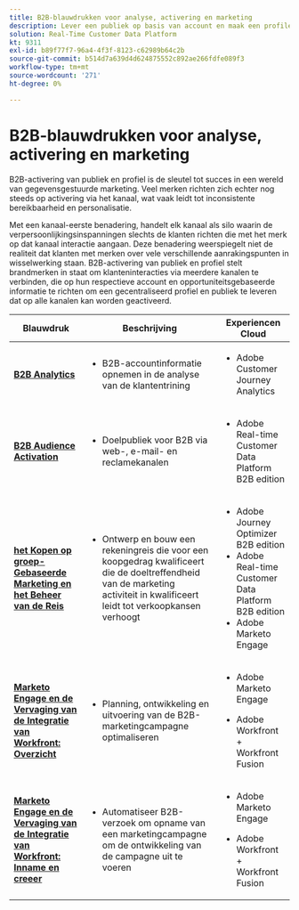 ```yaml
---
title: B2B-blauwdrukken voor analyse, activering en marketing
description: Lever een publiek op basis van account en maak een profilering van de belangrijkste ervaringen van klanten met Real-time Customer Data Platform.
solution: Real-Time Customer Data Platform
kt: 9311
exl-id: b89f77f7-96a4-4f3f-8123-c62989b64c2b
source-git-commit: b514d7a639d4d624875552c892ae266fdfe089f3
workflow-type: tm+mt
source-wordcount: '271'
ht-degree: 0%

---
```


# B2B-blauwdrukken voor analyse, activering en marketing

B2B-activering van publiek en profiel is de sleutel tot succes in een wereld van gegevensgestuurde marketing. Veel merken richten zich echter nog steeds op activering via het kanaal, wat vaak leidt tot inconsistente bereikbaarheid en personalisatie.

Met een kanaal-eerste benadering, handelt elk kanaal als silo waarin de verpersoonlijkingsinspanningen slechts de klanten richten die met het merk op dat kanaal interactie aangaan. Deze benadering weerspiegelt niet de realiteit dat klanten met merken over vele verschillende aanrakingspunten in wisselwerking staan. B2B-activering van publiek en profiel stelt brandmerken in staat om klanteninteracties via meerdere kanalen te verbinden, die op hun respectieve account en opportuniteitsgebaseerde informatie te richten om een gecentraliseerd profiel en publiek te leveren dat op alle kanalen kan worden geactiveerd.

| Blauwdruk | Beschrijving | Experiencen Cloud |
|---|---|---|
| **[B2B Analytics ](https://experienceleague.adobe.com/docs/analytics-platform/using/cja-usecases/b2b.html?lang=nl-NL)** | <ul><li>B2B-accountinformatie opnemen in de analyse van de klantentrining</li></ul> | <ul><li>Adobe Customer Journey Analytics</li></ul> |
| **[B2B Audience Activation](b2bactivation.md)** | <ul><li>Doelpubliek voor B2B via web-, e-mail- en reclamekanalen</li></ul> | <ul><li>Adobe Real-time Customer Data Platform B2B edition</li></ul> |
| **[het Kopen op groep-Gebaseerde Marketing en het Beheer van de Reis](/help/blueprints/b2b/b2b-buying-group-journeys.md)** | <ul><li>Ontwerp en bouw een rekeningreis die voor een koopgedrag kwalificeert die de doeltreffendheid van de marketing activiteit in kwalificeert leidt tot verkoopkansen verhoogt</li></ul> | <ul><li>Adobe Journey Optimizer B2B edition</li><li>Adobe Real-time Customer Data Platform B2B edition</li><li>Adobe Marketo Engage</li></ul> |
| **[Marketo Engage en de Vervaging van de Integratie van Workfront: Overzicht](/help/blueprints/b2b/marketo-engage-and-workfront-integration-blueprint/overview.md)** | <ul><li>Planning, ontwikkeling en uitvoering van de B2B-marketingcampagne optimaliseren</li></ul> | <ul><li>Adobe Marketo Engage</li></ul><ul><li>Adobe Workfront + Workfront Fusion</li></ul> |
| **[Marketo Engage en de Vervaging van de Integratie van Workfront: Inname en creeer](/help/blueprints/b2b/marketo-engage-and-workfront-integration-blueprint/intake-and-create.md)** | <ul><li>Automatiseer B2B-verzoek om opname van een marketingcampagne om de ontwikkeling van de campagne uit te voeren</li></ul> | <ul><li>Adobe Marketo Engage</li></ul><ul><li>Adobe Workfront + Workfront Fusion</li></ul> |

